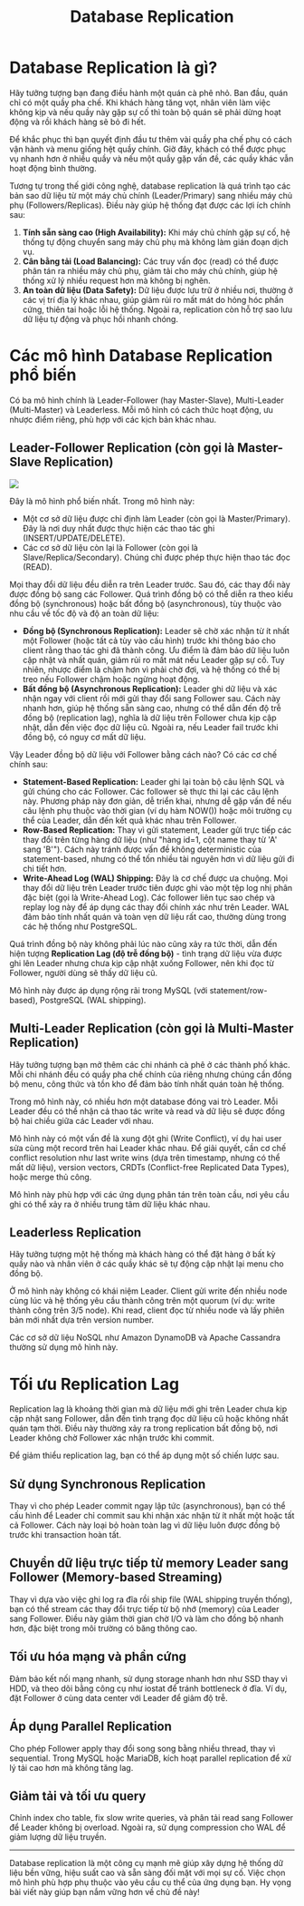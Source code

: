 ﻿---
url: [/post/database-replication]
title: "Database Replication"
$attribute: PostMetadata(Id = 1, Title = "Database Replication", Category = "System Design", LastModified = "25-09-2025")
$layout: BlogContentLayout
---

# Database Replication là gì?

Hãy tưởng tượng bạn đang điều hành một quán cà phê nhỏ. 
Ban đầu, quán chỉ có một quầy pha chế.
Khi khách hàng tăng vọt, nhân viên làm việc không kịp và nếu quầy này gặp sự cố thì 
toàn bộ quán sẽ phải dừng hoạt động và rồi khách hàng sẽ bỏ đi hết.

Để khắc phục thì bạn quyết định đầu tư thêm vài quầy pha chế phụ có cách vận hành và menu
giống hệt quầy chính.
Giờ đây, khách có thể được phục vụ nhanh hơn ở nhiều quầy và nếu một quầy gặp vấn đề, 
các quầy khác vẫn hoạt động bình thường.

Tương tự trong thế giới công nghệ, database replication là quá trình tạo các 
bản sao dữ liệu từ một máy chủ chính (Leader/Primary) sang nhiều máy chủ phụ (Followers/Replicas). 
Điều này giúp hệ thống đạt được các lợi ích chính sau:
1. **Tính sẵn sàng cao (High Availability):** Khi máy chủ chính gặp sự cố, hệ thống tự 
động chuyển sang máy chủ phụ mà không làm gián đoạn dịch vụ.
2. **Cân bằng tải (Load Balancing):** Các truy vấn đọc (read) có thể được phân tán ra 
nhiều máy chủ phụ, giảm tải cho máy chủ chính, giúp hệ thống xử lý nhiều request hơn 
mà không bị nghẽn.
3. **An toàn dữ liệu (Data Safety):** Dữ liệu được lưu trữ ở nhiều nơi, thường ở các vị trí 
địa lý khác nhau, giúp giảm rủi ro mất mát do hỏng hóc phần cứng, thiên tai hoặc 
lỗi hệ thống. Ngoài ra, replication còn hỗ trợ sao lưu dữ liệu tự động và phục hồi nhanh chóng.

# Các mô hình Database Replication phổ biến

Có ba mô hình chính là Leader-Follower (hay Master-Slave), Multi-Leader (Multi-Master) 
và Leaderless. Mỗi mô hình có cách thức hoạt động, ưu nhược điểm riêng, 
phù hợp với các kịch bản khác nhau.

## Leader-Follower Replication (còn gọi là Master-Slave Replication)

<img src="/leader-follower.webp"  />

Đây là mô hình phổ biến nhất. Trong mô hình này:
- Một cơ sở dữ liệu được chỉ định làm Leader (còn gọi là Master/Primary). Đây là nơi duy 
nhất được thực hiện các thao tác ghi (INSERT/UPDATE/DELETE). 
- Các cơ sở dữ liệu còn lại là Follower (còn gọi là Slave/Replica/Secondary). 
Chúng chỉ được phép thực hiện thao tác đọc (READ).

Mọi thay đổi dữ liệu đều diễn ra trên Leader trước. 
Sau đó, các thay đổi này được đồng bộ sang các Follower.
Quá trình đồng bộ có thể diễn ra theo kiểu đồng bộ (synchronous) hoặc 
bất đồng bộ (asynchronous), tùy thuộc vào nhu cầu về tốc độ và độ an toàn dữ liệu:
- **Đồng bộ (Synchronous Replication):** Leader sẽ chờ xác nhận từ ít nhất một Follower 
(hoặc tất cả tùy vào cấu hình) trước khi thông báo cho client rằng thao tác ghi 
đã thành công. Ưu điểm là đảm bảo dữ liệu luôn cập nhật và nhất quán, giảm rủi ro mất mát 
nếu Leader gặp sự cố. Tuy nhiên, nhược điểm là chậm hơn vì phải chờ đợi, và hệ thống có thể 
bị treo nếu Follower chậm hoặc ngừng hoạt động.
- **Bất đồng bộ (Asynchronous Replication):** Leader ghi dữ liệu và xác nhận ngay với 
client rồi mới gửi thay đổi sang Follower sau. Cách này nhanh hơn, giúp hệ thống sẵn sàng 
cao, nhưng có thể dẫn đến độ trễ đồng bộ (replication lag), nghĩa là dữ liệu trên Follower 
chưa kịp cập nhật, dẫn đến việc đọc dữ liệu cũ. Ngoài ra, nếu Leader fail trước khi 
đồng bộ, có nguy cơ mất dữ liệu.

Vậy Leader đồng bộ dữ liệu với Follower bằng cách nào? Có các cơ chế chính sau:

- **Statement-Based Replication:** Leader ghi lại toàn bộ câu lệnh SQL và gửi chúng cho các Follower. 
Các follower sẽ thực thi lại các câu lệnh này. Phương pháp này đơn giản, dễ triển khai, 
nhưng dễ gặp vấn đề nếu câu lệnh phụ thuộc vào thời gian (ví dụ hàm NOW()) 
hoặc môi trường cụ thể của Leader, dẫn đến kết quả khác nhau trên Follower.
- **Row-Based Replication:** Thay vì gửi statement, Leader gửi trực tiếp các thay đổi 
trên từng hàng dữ liệu (như "hàng id=1, cột name thay từ 'A' sang 'B'"). 
Cách này tránh được vấn đề không deterministic của statement-based, nhưng có thể tốn nhiều 
tài nguyên hơn vì dữ liệu gửi đi chi tiết hơn.
- **Write-Ahead Log (WAL) Shipping:** Đây là cơ chế được ưa chuộng. Mọi thay đổi dữ liệu trên 
Leader trước tiên được ghi vào một tệp log nhị phân đặc biệt (gọi là Write-Ahead Log). 
Các follower liên tục sao chép và replay log này để áp dụng các thay đổi chính xác như trên Leader. 
WAL đảm bảo tính nhất quán và toàn vẹn dữ liệu rất cao, thường dùng trong các hệ thống như PostgreSQL.

Quá trình đồng bộ này không phải lúc nào cũng xảy ra tức thời, dẫn đến hiện tượng 
**Replication Lag (độ trễ đồng bộ)** - tình trạng dữ liệu vừa được ghi lên 
Leader nhưng chưa kịp cập nhật xuống Follower, nên khi đọc từ Follower, người dùng sẽ 
thấy dữ liệu cũ.

Mô hình này được áp dụng rộng rãi trong MySQL (với statement/row-based), 
PostgreSQL (WAL shipping).

## Multi-Leader Replication (còn gọi là Multi-Master Replication)

Hãy tưởng tượng bạn mở thêm các chi nhánh cà phê ở các thành phố khác. 
Mỗi chi nhánh đều có quầy pha chế chính của riêng nhưng chúng cần đồng bộ menu, 
công thức và tồn kho để đảm bảo tính nhất quán toàn hệ thống.

Trong mô hình này, có nhiều hơn một database đóng vai trò Leader. 
Mỗi Leader đều có thể nhận cả thao tác write và read và dữ liệu sẽ được đồng bộ hai chiều giữa các Leader với nhau.

Mô hình này có một vấn đề là xung đột ghi (Write Conflict), ví dụ hai user sửa cùng 
một record trên hai Leader khác nhau. Để giải quyết, cần cơ chế conflict resolution như 
last write wins (dựa trên timestamp, nhưng có thể mất dữ liệu), version vectors, 
CRDTs (Conflict-free Replicated Data Types), hoặc merge thủ công.

Mô hình này phù hợp với các ứng dụng phân tán trên toàn cầu, nơi yêu cầu ghi có thể 
xảy ra ở nhiều trung tâm dữ liệu khác nhau.


## Leaderless Replication

Hãy tưởng tượng một hệ thống mà khách hàng có thể đặt hàng ở bất kỳ quầy nào và 
nhân viên ở các quầy khác sẽ tự động cập nhật lại menu cho đồng bộ.

Ở mô hình này không có khái niệm Leader. Client gửi write đến nhiều node cùng lúc và 
hệ thống yêu cầu thành công trên một quorum (ví dụ: write thành công trên 3/5 node). 
Khi read, client đọc từ nhiều node và lấy phiên bản mới nhất dựa trên version number.

Các cơ sở dữ liệu NoSQL như Amazon DynamoDB và Apache Cassandra thường sử dụng mô hình này.

# Tối ưu Replication Lag

Replication lag là khoảng thời gian mà dữ liệu mới ghi trên Leader 
chưa kịp cập nhật sang Follower, dẫn đến tình trạng đọc dữ liệu cũ hoặc không nhất quán 
tạm thời. Điều này thường xảy ra trong replication bất đồng bộ, nơi Leader không chờ 
Follower xác nhận trước khi commit.

Để giảm thiểu replication lag, bạn có thể áp dụng một số chiến lược sau.

## Sử dụng Synchronous Replication

Thay vì cho phép Leader commit ngay lập tức (asynchronous), bạn có thể cấu hình để 
Leader chỉ commit sau khi nhận xác nhận từ ít nhất một hoặc tất cả Follower. 
Cách này loại bỏ hoàn toàn lag vì dữ liệu luôn được đồng bộ trước khi transaction hoàn tất.

## Chuyển dữ liệu trực tiếp từ memory Leader sang Follower (Memory-based Streaming)

Thay vì dựa vào việc ghi log ra đĩa rồi ship file (WAL shipping truyền thống), 
bạn có thể stream các thay đổi trực tiếp từ bộ nhớ (memory) của Leader sang Follower. 
Điều này giảm thời gian chờ I/O và làm cho đồng bộ nhanh hơn, 
đặc biệt trong môi trường có băng thông cao.


## Tối ưu hóa mạng và phần cứng

Đảm bảo kết nối mạng nhanh, sử dụng storage nhanh hơn như SSD thay vì HDD, 
và theo dõi bằng công cụ như iostat để tránh bottleneck ở đĩa. 
Ví dụ, đặt Follower ở cùng data center với Leader để giảm độ trễ.

## Áp dụng Parallel Replication

Cho phép Follower apply thay đổi song song bằng nhiều thread, thay vì sequential. 
Trong MySQL hoặc MariaDB, kích hoạt parallel replication để xử lý tải cao hơn mà không tăng lag.

## Giảm tải và tối ưu query

Chỉnh index cho table, fix slow write queries, và phân tải read sang Follower để 
Leader không bị overload. Ngoài ra, sử dụng compression cho WAL để giảm lượng dữ liệu truyền.

---

Database replication là một công cụ mạnh mẽ giúp xây dựng hệ thống dữ liệu bền vững, 
hiệu suất cao và sẵn sàng đối mặt với mọi sự cố. Việc chọn mô hình phù hợp phụ thuộc 
vào yêu cầu cụ thể của ứng dụng bạn. Hy vọng bài viết này giúp bạn nắm vững hơn về chủ đề này!